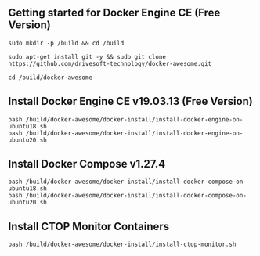 Getting started for Docker Engine CE (Free Version)
---------------------------------------------------

```
sudo mkdir -p /build && cd /build

sudo apt-get install git -y && sudo git clone https://github.com/drivesoft-technology/docker-awesome.git

cd /build/docker-awesome
```


Install Docker Engine CE v19.03.13 (Free Version)
---------------------------------------------------

```
bash /build/docker-awesome/docker-install/install-docker-engine-on-ubuntu18.sh
bash /build/docker-awesome/docker-install/install-docker-engine-on-ubuntu20.sh
```


Install Docker Compose v1.27.4
---------------------------------------------------

```
bash /build/docker-awesome/docker-install/install-docker-compose-on-ubuntu18.sh
bash /build/docker-awesome/docker-install/install-docker-compose-on-ubuntu20.sh
```


Install CTOP Monitor Containers
---------------------------------------------------

```
bash /build/docker-awesome/docker-install/install-ctop-monitor.sh
```
